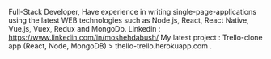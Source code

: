 Full-Stack Developer,
Have experience in writing single-page-applications using the latest WEB technologies such as
Node.js, React, React Native, Vue.js, Vuex, Redux and MongoDb.
Linkedin : https://www.linkedin.com/in/moshehdabush/
My latest project : Trello-clone app (React, Node, MongoDB) > thello-trello.herokuapp.com .
